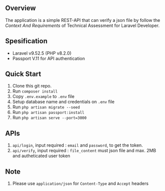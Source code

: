 ## Overview
The application is a simple REST-API that can verify a json file by follow the *Context And Requirements* of Technical Assessment for Laravel Developer.

## Spesification
- Laravel v9.52.5 (PHP v8.2.0)
- Passport V.11 for API authentication

## Quick Start
1. Clone this git repo.
1. Run `composer install`
1. Copy `.env.example` to `.env` file
1. Setup database name and credentials on `.env` file
1. Run `php artisan migrate --seed`
1. Run `php artisan passport:install`
1. Run `php artisan serve --port=3000`

## APIs
1. `api/login`, input required : `email` and `password`, to get the token.
1. `api/verify`, input required : `file_content` must json file and max. 2MB and autheticated user token

## Note
1. Please use `application/json` for `Content-Type` and `Accept` headers